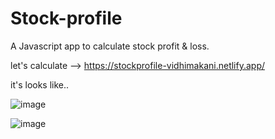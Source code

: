 # Stock-profile

A Javascript app to calculate stock profit & loss.

let's calculate --> https://stockprofile-vidhimakani.netlify.app/

it's looks like..

   ![image](https://user-images.githubusercontent.com/100896986/205549615-0aa406ad-b8c9-4661-b4ab-78e2d96ef9bf.png)

![image](https://user-images.githubusercontent.com/100896986/205549695-758d1058-87b5-4841-b38d-9f13d7ef16ff.png)


 

